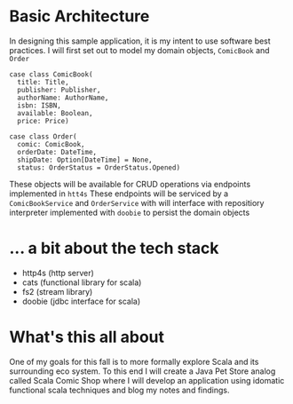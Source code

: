 # [](#header-1) Basic Architecture
In designing this sample application, it is my intent to use software best practices.  I will first set out to model my domain objects, `ComicBook` and `Order` 

```
case class ComicBook(
  title: Title,
  publisher: Publisher,
  authorName: AuthorName,
  isbn: ISBN,
  available: Boolean,
  price: Price)

case class Order(
  comic: ComicBook,
  orderDate: DateTime,
  shipDate: Option[DateTime] = None,
  status: OrderStatus = OrderStatus.Opened)
```

These objects will be available for CRUD operations via endpoints implemented in `htt4s` These endpoints will be serviced by a `ComicBookService` and `OrderService` with will interface with repositiory interpreter implemented with `doobie` to persist the domain objects


# [](#header-2) ... a bit about the tech stack
- http4s (http server)
- cats (functional library for scala)
- fs2 (stream library)
- doobie (jdbc interface for scala)


# [](#header-1) What's this all about

One of my goals for this fall is to more formally explore Scala and its surrounding eco system.  To this end I will create a Java Pet Store analog called Scala Comic Shop where I will develop an application using idomatic functional scala techniques and blog my notes and findings.
